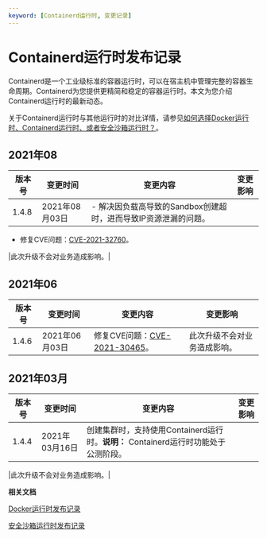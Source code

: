 ```yaml
---
keyword: [Containerd运行时, 变更记录]
---
```


# Containerd运行时发布记录

Containerd是一个工业级标准的容器运行时，可以在宿主机中管理完整的容器生命周期。Containerd为您提供更精简和稳定的容器运行时。本文为您介绍Containerd运行时的最新动态。

关于Containerd运行时与其他运行时的对比详情，请参见[如何选择Docker运行时、Containerd运行时、或者安全沙箱运行时？](/intl.zh-CN/Kubernetes集群用户指南/安全沙箱/如何选择Docker运行时、Containerd运行时、或者安全沙箱运行时？.md)。

## 2021年08

|版本号|变更时间|变更内容|变更影响|
|---|----|----|----|
|1.4.8|2021年08月03日|-   解决因负载高导致的Sandbox创建超时，进而导致IP资源泄漏的问题。
-   修复CVE问题：[CVE-2021-32760](https://nvd.nist.gov/vuln/detail/CVE-2021-32760)。

|此次升级不会对业务造成影响。|

## 2021年06

|版本号|变更时间|变更内容|变更影响|
|---|----|----|----|
|1.4.6|2021年06月03日|修复CVE问题：[CVE-2021-30465](https://nvd.nist.gov/vuln/detail/CVE-2021-30465)。|此次升级不会对业务造成影响。|

## 2021年03月

|版本号|变更时间|变更内容|变更影响|
|---|----|----|----|
|1.4.4|2021年03月16日|创建集群时，支持使用Containerd运行时。**说明：** Containerd运行时功能处于公测阶段。

|此次升级不会对业务造成影响。|

**相关文档**  


[Docker运行时发布记录](/intl.zh-CN/产品发布记录/运行时发布记录/Docker运行时发布记录.md)

[安全沙箱运行时发布记录](/intl.zh-CN/产品发布记录/运行时发布记录/安全沙箱运行时发布记录.md)

